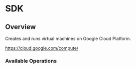 # SDK

## Overview

Creates and runs virtual machines on Google Cloud Platform. 

<https://cloud.google.com/compute/>
### Available Operations

